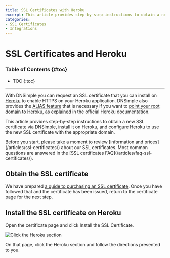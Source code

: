 ```yaml
---
title: SSL Certificates with Heroku
excerpt: This article provides step-by-step instructions to obtain a new SSL certificate via DNSimple, install it on Heroku, and configure your Heroku application.
categories:
- SSL Certificates
- Integrations
---
```


# SSL Certificates and Heroku

### Table of Contents {#toc}

* TOC
{:toc}

---

With DNSimple you can request an SSL certificate that you can install on [Heroku](https://heroku.com/) to enable HTTPS on your Heroku application. DNSimple also provides the [ALIAS feature](/articles/alias-record) that is necessary if you want to [point your root domain to Heroku](https://support.dnsimple.com/articles/domain-apex-heroku/), as [explained](https://devcenter.heroku.com/articles/ssl-endpoint#root-domain) in the official Heroku documentation.

This article provides step-by-step instructions to obtain a new SSL certificate via DNSimple, install it on Heroku, and configure Heroku to use the new SSL certificate with the appropriate domain.

<tip>
Before you start, please take a moment to review [information and prices](/articles/ssl-certificates/) about our SSL certificates. Most common questions are answered in the [SSL certificates FAQ](/articles/faq-ssl-certificates/).
</tip>


## Obtain the SSL certificate

We have prepared [a guide to purchasing an SSL certificate](/articles/purchasing-ssl-certificates/). Once you have followed that and the certificate has been issued, return to the certificate page for the next step.

## Install the SSL certificate on Heroku

Open the certificate page and click <label>Install the SSL Certificate</label>.

![Click the Heroku section](/files/certificate-installer-heroku.png)

On that page, click the Heroku section and follow the directions presented to you.

